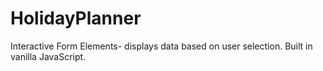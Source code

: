 # HolidayPlanner
Interactive Form Elements- displays data based on user selection. Built in vanilla JavaScript.
